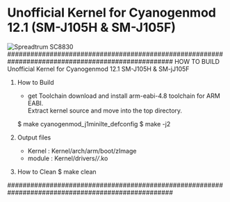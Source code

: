 # Unofficial Kernel for Cyanogenmod 12.1 (SM-J105H & SM-J105F)
![Spreadtrum SC8830](https://www.notebookcheck.net/typo3temp/_processed_/7/8/csm_SC8800D_1_01485188df.jpg "Samsung Galaxy J1 mini Duos")
###################################################################################################
HOW TO BUILD Unofficial Kernel for Cyanogenmod 12.1 SM-J105H & SM-jJ105F

1. How to Build
	- get Toolchain
	download and install arm-eabi-4.8 toolchain for ARM EABI.               
	Extract kernel source and move into the top directory.

	$ make cyanogenmod_j1minilte_defconfig
	$ make -j2


2. Output files
	- Kernel : Kernel/arch/arm/boot/zImage
	- module : Kernel/drivers/*/*.ko

3. How to Clean	
    $ make clean
                                                                                   
###################################################################################################
